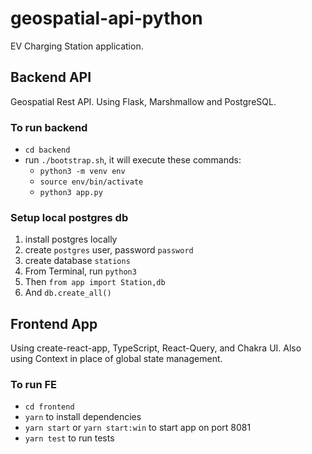 # geospatial-api-python

EV Charging Station application.

## Backend API

Geospatial Rest API. Using Flask, Marshmallow and PostgreSQL.

### To run backend

- `cd backend`
- run `./bootstrap.sh`, it will execute these commands:
  - `python3 -m venv env`
  - `source env/bin/activate`
  - `python3 app.py`

### Setup local postgres db

1. install postgres locally
2. create `postgres` user, password `password`
3. create database `stations`
4. From Terminal, run `python3`
5. Then `from app import Station,db`
6. And `db.create_all()`

## Frontend App

Using create-react-app, TypeScript, React-Query, and Chakra UI. Also using Context in place of global state management.

### To run FE

- `cd frontend`
- `yarn` to install dependencies
- `yarn start` or `yarn start:win` to start app on port 8081
- `yarn test` to run tests
